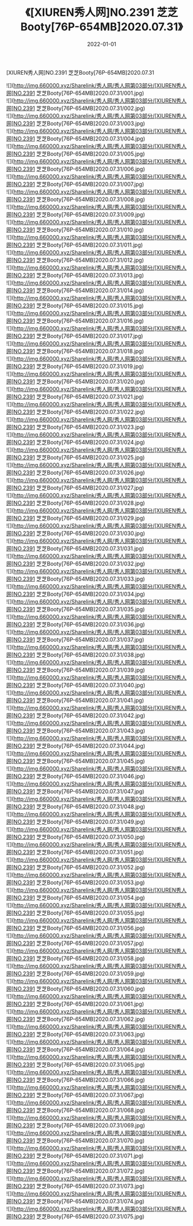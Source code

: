 ﻿---
layout: post
title:  《[XIUREN秀人网]NO.2391 芝芝Booty[76P-654MB]2020.07.31》
date:   2022-01-01
img: http://img.660000.xyz/Sharelink/秀人网/秀人网第03部分/[XIUREN秀人网]NO.2391 芝芝Booty[76P-654MB]2020.07.31/000.jpg
categories: [美女, 清纯, 唯美]
---

[XIUREN秀人网]NO.2391 芝芝Booty[76P-654MB]2020.07.31

 ![](http://img.660000.xyz/Sharelink/秀人网/秀人网第03部分/[XIUREN秀人网]NO.2391 芝芝Booty[76P-654MB]2020.07.31/001.jpg) <br>![](http://img.660000.xyz/Sharelink/秀人网/秀人网第03部分/[XIUREN秀人网]NO.2391 芝芝Booty[76P-654MB]2020.07.31/002.jpg) <br>![](http://img.660000.xyz/Sharelink/秀人网/秀人网第03部分/[XIUREN秀人网]NO.2391 芝芝Booty[76P-654MB]2020.07.31/003.jpg) <br>![](http://img.660000.xyz/Sharelink/秀人网/秀人网第03部分/[XIUREN秀人网]NO.2391 芝芝Booty[76P-654MB]2020.07.31/004.jpg) <br>![](http://img.660000.xyz/Sharelink/秀人网/秀人网第03部分/[XIUREN秀人网]NO.2391 芝芝Booty[76P-654MB]2020.07.31/005.jpg) <br>![](http://img.660000.xyz/Sharelink/秀人网/秀人网第03部分/[XIUREN秀人网]NO.2391 芝芝Booty[76P-654MB]2020.07.31/006.jpg) <br>![](http://img.660000.xyz/Sharelink/秀人网/秀人网第03部分/[XIUREN秀人网]NO.2391 芝芝Booty[76P-654MB]2020.07.31/007.jpg) <br>![](http://img.660000.xyz/Sharelink/秀人网/秀人网第03部分/[XIUREN秀人网]NO.2391 芝芝Booty[76P-654MB]2020.07.31/008.jpg) <br>![](http://img.660000.xyz/Sharelink/秀人网/秀人网第03部分/[XIUREN秀人网]NO.2391 芝芝Booty[76P-654MB]2020.07.31/009.jpg) <br>![](http://img.660000.xyz/Sharelink/秀人网/秀人网第03部分/[XIUREN秀人网]NO.2391 芝芝Booty[76P-654MB]2020.07.31/010.jpg) <br>![](http://img.660000.xyz/Sharelink/秀人网/秀人网第03部分/[XIUREN秀人网]NO.2391 芝芝Booty[76P-654MB]2020.07.31/011.jpg) <br>![](http://img.660000.xyz/Sharelink/秀人网/秀人网第03部分/[XIUREN秀人网]NO.2391 芝芝Booty[76P-654MB]2020.07.31/012.jpg) <br>![](http://img.660000.xyz/Sharelink/秀人网/秀人网第03部分/[XIUREN秀人网]NO.2391 芝芝Booty[76P-654MB]2020.07.31/013.jpg) <br>![](http://img.660000.xyz/Sharelink/秀人网/秀人网第03部分/[XIUREN秀人网]NO.2391 芝芝Booty[76P-654MB]2020.07.31/014.jpg) <br>![](http://img.660000.xyz/Sharelink/秀人网/秀人网第03部分/[XIUREN秀人网]NO.2391 芝芝Booty[76P-654MB]2020.07.31/015.jpg) <br>![](http://img.660000.xyz/Sharelink/秀人网/秀人网第03部分/[XIUREN秀人网]NO.2391 芝芝Booty[76P-654MB]2020.07.31/016.jpg) <br>![](http://img.660000.xyz/Sharelink/秀人网/秀人网第03部分/[XIUREN秀人网]NO.2391 芝芝Booty[76P-654MB]2020.07.31/017.jpg) <br>![](http://img.660000.xyz/Sharelink/秀人网/秀人网第03部分/[XIUREN秀人网]NO.2391 芝芝Booty[76P-654MB]2020.07.31/018.jpg) <br>![](http://img.660000.xyz/Sharelink/秀人网/秀人网第03部分/[XIUREN秀人网]NO.2391 芝芝Booty[76P-654MB]2020.07.31/019.jpg) <br>![](http://img.660000.xyz/Sharelink/秀人网/秀人网第03部分/[XIUREN秀人网]NO.2391 芝芝Booty[76P-654MB]2020.07.31/020.jpg) <br>![](http://img.660000.xyz/Sharelink/秀人网/秀人网第03部分/[XIUREN秀人网]NO.2391 芝芝Booty[76P-654MB]2020.07.31/021.jpg) <br>![](http://img.660000.xyz/Sharelink/秀人网/秀人网第03部分/[XIUREN秀人网]NO.2391 芝芝Booty[76P-654MB]2020.07.31/022.jpg) <br>![](http://img.660000.xyz/Sharelink/秀人网/秀人网第03部分/[XIUREN秀人网]NO.2391 芝芝Booty[76P-654MB]2020.07.31/023.jpg) <br>![](http://img.660000.xyz/Sharelink/秀人网/秀人网第03部分/[XIUREN秀人网]NO.2391 芝芝Booty[76P-654MB]2020.07.31/024.jpg) <br>![](http://img.660000.xyz/Sharelink/秀人网/秀人网第03部分/[XIUREN秀人网]NO.2391 芝芝Booty[76P-654MB]2020.07.31/025.jpg) <br>![](http://img.660000.xyz/Sharelink/秀人网/秀人网第03部分/[XIUREN秀人网]NO.2391 芝芝Booty[76P-654MB]2020.07.31/026.jpg) <br>![](http://img.660000.xyz/Sharelink/秀人网/秀人网第03部分/[XIUREN秀人网]NO.2391 芝芝Booty[76P-654MB]2020.07.31/027.jpg) <br>![](http://img.660000.xyz/Sharelink/秀人网/秀人网第03部分/[XIUREN秀人网]NO.2391 芝芝Booty[76P-654MB]2020.07.31/028.jpg) <br>![](http://img.660000.xyz/Sharelink/秀人网/秀人网第03部分/[XIUREN秀人网]NO.2391 芝芝Booty[76P-654MB]2020.07.31/029.jpg) <br>![](http://img.660000.xyz/Sharelink/秀人网/秀人网第03部分/[XIUREN秀人网]NO.2391 芝芝Booty[76P-654MB]2020.07.31/030.jpg) <br>![](http://img.660000.xyz/Sharelink/秀人网/秀人网第03部分/[XIUREN秀人网]NO.2391 芝芝Booty[76P-654MB]2020.07.31/031.jpg) <br>![](http://img.660000.xyz/Sharelink/秀人网/秀人网第03部分/[XIUREN秀人网]NO.2391 芝芝Booty[76P-654MB]2020.07.31/032.jpg) <br>![](http://img.660000.xyz/Sharelink/秀人网/秀人网第03部分/[XIUREN秀人网]NO.2391 芝芝Booty[76P-654MB]2020.07.31/033.jpg) <br>![](http://img.660000.xyz/Sharelink/秀人网/秀人网第03部分/[XIUREN秀人网]NO.2391 芝芝Booty[76P-654MB]2020.07.31/034.jpg) <br>![](http://img.660000.xyz/Sharelink/秀人网/秀人网第03部分/[XIUREN秀人网]NO.2391 芝芝Booty[76P-654MB]2020.07.31/035.jpg) <br>![](http://img.660000.xyz/Sharelink/秀人网/秀人网第03部分/[XIUREN秀人网]NO.2391 芝芝Booty[76P-654MB]2020.07.31/036.jpg) <br>![](http://img.660000.xyz/Sharelink/秀人网/秀人网第03部分/[XIUREN秀人网]NO.2391 芝芝Booty[76P-654MB]2020.07.31/037.jpg) <br>![](http://img.660000.xyz/Sharelink/秀人网/秀人网第03部分/[XIUREN秀人网]NO.2391 芝芝Booty[76P-654MB]2020.07.31/038.jpg) <br>![](http://img.660000.xyz/Sharelink/秀人网/秀人网第03部分/[XIUREN秀人网]NO.2391 芝芝Booty[76P-654MB]2020.07.31/039.jpg) <br>![](http://img.660000.xyz/Sharelink/秀人网/秀人网第03部分/[XIUREN秀人网]NO.2391 芝芝Booty[76P-654MB]2020.07.31/040.jpg) <br>![](http://img.660000.xyz/Sharelink/秀人网/秀人网第03部分/[XIUREN秀人网]NO.2391 芝芝Booty[76P-654MB]2020.07.31/041.jpg) <br>![](http://img.660000.xyz/Sharelink/秀人网/秀人网第03部分/[XIUREN秀人网]NO.2391 芝芝Booty[76P-654MB]2020.07.31/042.jpg) <br>![](http://img.660000.xyz/Sharelink/秀人网/秀人网第03部分/[XIUREN秀人网]NO.2391 芝芝Booty[76P-654MB]2020.07.31/043.jpg) <br>![](http://img.660000.xyz/Sharelink/秀人网/秀人网第03部分/[XIUREN秀人网]NO.2391 芝芝Booty[76P-654MB]2020.07.31/044.jpg) <br>![](http://img.660000.xyz/Sharelink/秀人网/秀人网第03部分/[XIUREN秀人网]NO.2391 芝芝Booty[76P-654MB]2020.07.31/045.jpg) <br>![](http://img.660000.xyz/Sharelink/秀人网/秀人网第03部分/[XIUREN秀人网]NO.2391 芝芝Booty[76P-654MB]2020.07.31/046.jpg) <br>![](http://img.660000.xyz/Sharelink/秀人网/秀人网第03部分/[XIUREN秀人网]NO.2391 芝芝Booty[76P-654MB]2020.07.31/047.jpg) <br>![](http://img.660000.xyz/Sharelink/秀人网/秀人网第03部分/[XIUREN秀人网]NO.2391 芝芝Booty[76P-654MB]2020.07.31/048.jpg) <br>![](http://img.660000.xyz/Sharelink/秀人网/秀人网第03部分/[XIUREN秀人网]NO.2391 芝芝Booty[76P-654MB]2020.07.31/049.jpg) <br>![](http://img.660000.xyz/Sharelink/秀人网/秀人网第03部分/[XIUREN秀人网]NO.2391 芝芝Booty[76P-654MB]2020.07.31/050.jpg) <br>![](http://img.660000.xyz/Sharelink/秀人网/秀人网第03部分/[XIUREN秀人网]NO.2391 芝芝Booty[76P-654MB]2020.07.31/051.jpg) <br>![](http://img.660000.xyz/Sharelink/秀人网/秀人网第03部分/[XIUREN秀人网]NO.2391 芝芝Booty[76P-654MB]2020.07.31/052.jpg) <br>![](http://img.660000.xyz/Sharelink/秀人网/秀人网第03部分/[XIUREN秀人网]NO.2391 芝芝Booty[76P-654MB]2020.07.31/053.jpg) <br>![](http://img.660000.xyz/Sharelink/秀人网/秀人网第03部分/[XIUREN秀人网]NO.2391 芝芝Booty[76P-654MB]2020.07.31/054.jpg) <br>![](http://img.660000.xyz/Sharelink/秀人网/秀人网第03部分/[XIUREN秀人网]NO.2391 芝芝Booty[76P-654MB]2020.07.31/055.jpg) <br>![](http://img.660000.xyz/Sharelink/秀人网/秀人网第03部分/[XIUREN秀人网]NO.2391 芝芝Booty[76P-654MB]2020.07.31/056.jpg) <br>![](http://img.660000.xyz/Sharelink/秀人网/秀人网第03部分/[XIUREN秀人网]NO.2391 芝芝Booty[76P-654MB]2020.07.31/057.jpg) <br>![](http://img.660000.xyz/Sharelink/秀人网/秀人网第03部分/[XIUREN秀人网]NO.2391 芝芝Booty[76P-654MB]2020.07.31/058.jpg) <br>![](http://img.660000.xyz/Sharelink/秀人网/秀人网第03部分/[XIUREN秀人网]NO.2391 芝芝Booty[76P-654MB]2020.07.31/059.jpg) <br>![](http://img.660000.xyz/Sharelink/秀人网/秀人网第03部分/[XIUREN秀人网]NO.2391 芝芝Booty[76P-654MB]2020.07.31/060.jpg) <br>![](http://img.660000.xyz/Sharelink/秀人网/秀人网第03部分/[XIUREN秀人网]NO.2391 芝芝Booty[76P-654MB]2020.07.31/061.jpg) <br>![](http://img.660000.xyz/Sharelink/秀人网/秀人网第03部分/[XIUREN秀人网]NO.2391 芝芝Booty[76P-654MB]2020.07.31/062.jpg) <br>![](http://img.660000.xyz/Sharelink/秀人网/秀人网第03部分/[XIUREN秀人网]NO.2391 芝芝Booty[76P-654MB]2020.07.31/063.jpg) <br>![](http://img.660000.xyz/Sharelink/秀人网/秀人网第03部分/[XIUREN秀人网]NO.2391 芝芝Booty[76P-654MB]2020.07.31/064.jpg) <br>![](http://img.660000.xyz/Sharelink/秀人网/秀人网第03部分/[XIUREN秀人网]NO.2391 芝芝Booty[76P-654MB]2020.07.31/065.jpg) <br>![](http://img.660000.xyz/Sharelink/秀人网/秀人网第03部分/[XIUREN秀人网]NO.2391 芝芝Booty[76P-654MB]2020.07.31/066.jpg) <br>![](http://img.660000.xyz/Sharelink/秀人网/秀人网第03部分/[XIUREN秀人网]NO.2391 芝芝Booty[76P-654MB]2020.07.31/067.jpg) <br>![](http://img.660000.xyz/Sharelink/秀人网/秀人网第03部分/[XIUREN秀人网]NO.2391 芝芝Booty[76P-654MB]2020.07.31/068.jpg) <br>![](http://img.660000.xyz/Sharelink/秀人网/秀人网第03部分/[XIUREN秀人网]NO.2391 芝芝Booty[76P-654MB]2020.07.31/069.jpg) <br>![](http://img.660000.xyz/Sharelink/秀人网/秀人网第03部分/[XIUREN秀人网]NO.2391 芝芝Booty[76P-654MB]2020.07.31/070.jpg) <br>![](http://img.660000.xyz/Sharelink/秀人网/秀人网第03部分/[XIUREN秀人网]NO.2391 芝芝Booty[76P-654MB]2020.07.31/071.jpg) <br>![](http://img.660000.xyz/Sharelink/秀人网/秀人网第03部分/[XIUREN秀人网]NO.2391 芝芝Booty[76P-654MB]2020.07.31/072.jpg) <br>![](http://img.660000.xyz/Sharelink/秀人网/秀人网第03部分/[XIUREN秀人网]NO.2391 芝芝Booty[76P-654MB]2020.07.31/073.jpg) <br>![](http://img.660000.xyz/Sharelink/秀人网/秀人网第03部分/[XIUREN秀人网]NO.2391 芝芝Booty[76P-654MB]2020.07.31/074.jpg) <br>![](http://img.660000.xyz/Sharelink/秀人网/秀人网第03部分/[XIUREN秀人网]NO.2391 芝芝Booty[76P-654MB]2020.07.31/075.jpg) <br>